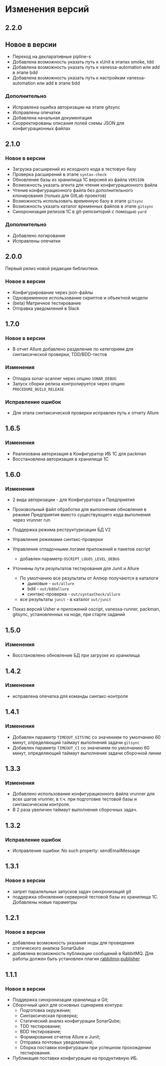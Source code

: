 # Изменения версий

## 2.2.0

## Новое в версии

* Переход на декларативные pipline-s
* Добавлена возможность указать путь к xUnit в этапах smoke, tdd
* Добавлена возможность указать путь к vanessa-automation или add в этапе bdd
* Добавлена возможность указать путь к настройкам vanessa-automation или add в этапе bdd

### Дополнительно

* Исправлена ошибка авторизации на этапе gitsync
* Исправлены опечатки
* Добавлена начальная документация
* Скорректированы описания полей схемы JSON для конфигурационных файлах

## 2.1.0

### Новое в версии

- Загрузка расширений из исходного кода в тестовую базу
- Проверка расширений в этапе `syntax-check`
- Обновление базы из хранилища 1С версией из файла `VERSION`
- Возможность указать агента для чтения конфигурационного файла
- Чтение конфигурационного файла без дополнительного клонирования (только для GitLab проектов)
- Возможность использовать временную базу в этапе `gitsync`
- Возможность указать каталог временных файлов в этапе `gitsync`
- Синхронизация релизов 1С в git-репозиторий с помощью `yard`

### Дополнительно

- Добавлено логирование
- Исправлены опечатки

## 2.0.0

Первый релиз новой редакции библиотеки.

### Новое в версии

- Конфигурирование через json-файлы
- Одновременное использование скриптов и объектной модели
- (beta) Матричное тестирование
- Отправка уведомлений в Slack

## 1.7.0

### Новое в версии

- В отчет Allure добавлено разделение по категориям для синтаксической проверки, TDD/BDD-тестов

### Изменения

- Отладка sonar-scanner через опцию `SONAR_DEBUG`
- Запуск сборки релиза контролируется через опцию `PROCEDURE_BUILD_RELEASE`

### Исправление ошибок

- Для этапа синтаксической проверки исправлен путь к отчету Allure

## 1.6.5

### Изменения

- Реализована авторизация в Конфигуратор ИБ 1С для packman
- Восстановлена авторизация в хранилище 1С

## 1.6.0

### Изменения

- 2 вида авторизации - для Конфигуратора и Предприятия
- Произвольный файл обработки для выполнения обновления в режиме Предприятия вместо существующего кода выполнения через vrunner run

- Поддержка режима реструктуризации БД V2
- Управление режимами синтакс-проверки
- Управление отладочными логами приложений и пакетов oscript
    - добавлен параметр `OSCRIPT_LOGOS_LEVEL_DEBUG`

- Уточнены пути результатов тестирования для Junit и Allure
    - По умолчанию все результаты от Аллюр получаются в каталоги
        - дымовые - `out/allure`
        - bdd - `out/bddallure`
        - синтакс-проверка - `out/syntaxCheck/allure`
    - все результаты `junit` - в каталог `out/junit`

- Показ версий Usher и приложений oscript, vanessa-runner, packman, gitsync, установленных на ноде, при старте заданий

## 1.5.0

### Изменения

- Восстановлено обновление БД при загрузке из хранилища

## 1.4.2

### Изменения

- исправлена опечатка для команды синтакс-контроля

## 1.4.1

### Изменения

- Добавлен параметр `TIMEOUT_GITSYNC` со значением по умолчанию 60 минут, определяющий таймаут выполнения задачи `gitsync`
- Добавлен параметр `TIMEOUT_CI` со значением по умолчанию 60 минут, определяющий таймаут выполнения задачи сборочной линии

## 1.3.3

### Изменения

- Добавлено использование конфигурационного файла vrunner для всех шагов vrunner, в т.ч. при подготовке тестовой базы и синтаксическом контроле.
- В 2 раза увеличен таймаут выполнения сборочных задач.

## 1.3.2

### Исправление ошибок

- Исправление ошибки: No such property: sendEmailMessage

## 1.3.1

### Новое в версии

- запрет паралельных запусков задач синхронизаций git
- поддержка обновления серверной тестовой базы из хранилища 1С. Добавлены новые параметры

## 1.2.1

### Новое в версии

- добавлена возможность указания ноды для проведения статического анализа SonarQube
- добавлена возможность публикации сообщений в RabbitMQ. Для работы должен быть установлен плагин [rabbitmq-publisher](https://plugins.jenkins.io/rabbitmq-publisher)

## 1.1.1

### Новое в версии

- Поддержка синхронизации хранилища и Git;
- Сборочный цикл для основных сценариев контура:
    - Подготовка окружения;
    - Синтаксическая проверка;
    - Статический анализ конфигурации SonarQube;
    - TDD тестирование;
    - BDD тестирование;
    - Формирование отчетов Allure и Junit;
    - Отправка почтовых уведомлений;
    - Сборка поставки конфигурации при успешном прохождении тестирования.
- Публикация поставки конфигурации на продуктивную ИБ.
